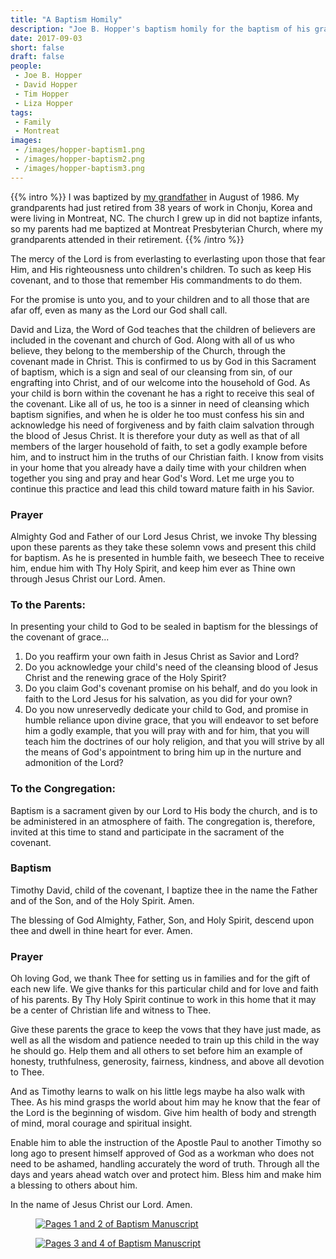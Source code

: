 ```yaml
---
title: "A Baptism Homily"
description: "Joe B. Hopper's baptism homily for the baptism of his grandson in 1986."
date: 2017-09-03
short: false
draft: false
people:
 - Joe B. Hopper
 - David Hopper
 - Tim Hopper
 - Liza Hopper
tags:
 - Family
 - Montreat
images:
 - /images/hopper-baptism1.png
 - /images/hopper-baptism2.png
 - /images/hopper-baptism3.png
---
```


{{% intro %}}
I was baptized by [my grandfather](/people/joe-b.-hopper/) in August of 1986. My grandparents had just retired from 38 years of work in Chonju, Korea and were living in Montreat, NC. The church I grew up in did not baptize infants, so my parents had me baptized at Montreat Presbyterian Church, where my grandparents attended in their retirement.
{{% /intro %}}

The mercy of the Lord is from everlasting to everlasting upon those that fear Him, and His righteousness unto children's children. To such as keep His covenant, and to those that remember His commandments to do them.

For the promise is unto you, and to your children and to all those that are afar off, even as many as the Lord our God shall call.

David and Liza, the Word of God teaches that the children of believers are included in the covenant and church of God. Along with all of us who believe, they belong to the membership of the Church, through the covenant made in Christ. This is confirmed to us by God in this Sacrament of baptism, which is a sign and seal of our cleansing from sin, of our engrafting into Christ, and of our welcome into the household of God. As your child is born within the covenant he has a right to receive this seal of the covenant. Like all of us, he too is a sinner in need of cleansing which baptism signifies, and when he is older he too must confess his sin and acknowledge his need of forgiveness and by faith claim salvation through the blood of Jesus Christ. It is therefore your duty as well as that of all members of the larger household of faith, to set a godly example before him, and to instruct him in the truths of our Christian faith. I know from visits in your home that you already have a daily time with your children when together you sing and pray and hear God's Word. Let me urge you to continue this practice and lead this child toward mature faith in his Savior.

### Prayer

Almighty God and Father of our Lord Jesus Christ, we invoke Thy blessing upon these parents as they take these solemn vows and present this child for baptism. As he is presented in humble faith, we beseech Thee to receive him, endue him with Thy Holy Spirit, and keep him ever as Thine own through Jesus Christ our Lord. Amen.

### To the Parents:

In presenting your child to God to be sealed in baptism for the blessings of the covenant of grace...

1. Do you reaffirm your own faith in Jesus Christ as Savior and Lord?
2. Do you acknowledge your child's need of the cleansing blood of Jesus Christ and the renewing grace of the Holy Spirit?
3. Do you claim God's covenant promise on his behalf, and do you look in faith to the Lord Jesus for his salvation, as you did for your own?
4. Do you now unreservedly dedicate your child to God, and promise in humble reliance upon divine grace, that you will endeavor to set before him a godly example, that you will pray with and for him, that you will teach him the doctrines of our holy religion, and that you will strive by all the means of God's appointment to bring him up in the nurture and admonition of the Lord?

### To the Congregation:

Baptism is a sacrament given by our Lord to His body the church, and is to be administered in an atmosphere of faith. The congregation is, therefore, invited at this time to stand and participate in the sacrament of the covenant.

### Baptism

Timothy David, child of the covenant, I baptize thee in the name the Father and of the Son, and of the Holy Spirit. Amen.

The blessing of God Almighty, Father, Son, and Holy Spirit, descend upon thee and dwell in thine heart for ever. Amen.

### Prayer

Oh loving God, we thank Thee for setting us in families and for the gift of each new life. We give thanks for this particular child and for love and faith of his parents. By Thy Holy Spirit continue to work in this home that it may be a center of Christian life and witness to Thee.

Give these parents the grace to keep the vows that they have just made, as well as all the wisdom and patience needed to train up this child in the way he should go. Help them and all others to set before him an example of honesty, truthfulness, generosity, fairness, kindness, and above all devotion to Thee.

And as Timothy learns to walk on his little legs maybe ha also walk with Thee. As his mind grasps the world about him may he know that the fear of the Lord is the beginning of wisdom. Give him health of body and strength of mind, moral courage and spiritual insight.

Enable him to able the instruction of the Apostle Paul to another Timothy so long ago to present himself approved of God as a workman who does not need to be ashamed, handling accurately the word of truth. Through all the days and years ahead watch over and protect him. Bless him and make him a blessing to others about him.

In the name of Jesus Christ our Lord. Amen.

<figure class="figure">
  <a href="/images/hopper-baptism2.png"><img src="/images/hopper-baptism2.png" class="figure-img img-fluid rounded" alt="Pages 1 and 2 of Baptism Manuscript"></a>
</figure>
<figure class="figure">
  <a href="/images/hopper-baptism3.png"><img src="/images/hopper-baptism3.png" class="figure-img img-fluid rounded z-depth-4" alt="Pages 3 and 4 of Baptism Manuscript"></a>
</figure>
